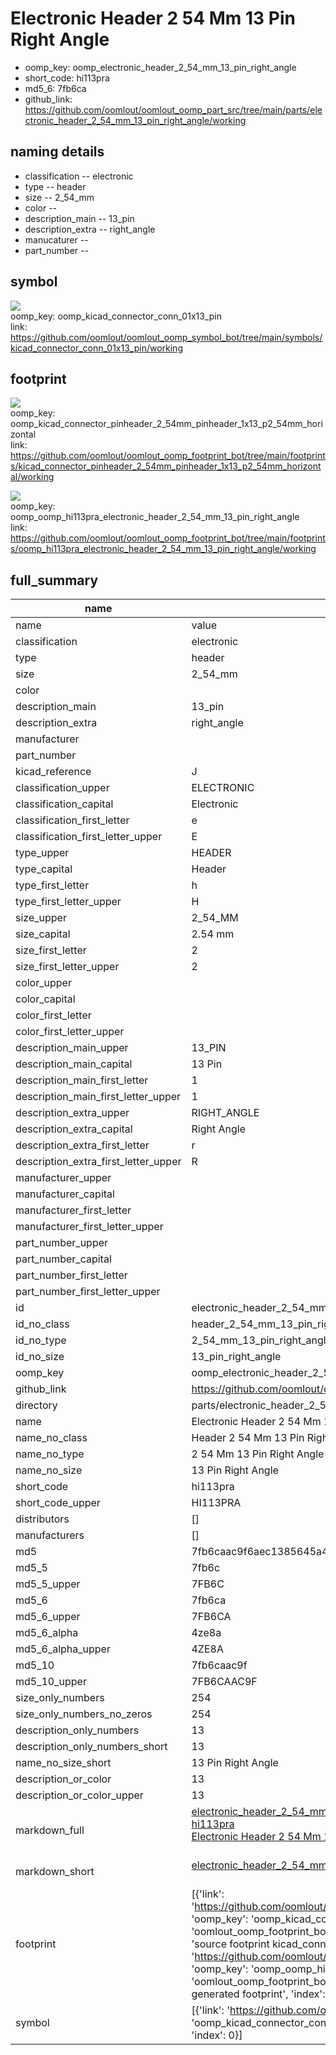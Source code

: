 # Electronic Header 2 54 Mm 13 Pin Right Angle

  
* oomp_key: oomp_electronic_header_2_54_mm_13_pin_right_angle 
* short_code: hi113pra
* md5_6: 7fb6ca  
* github_link: https://github.com/oomlout/oomlout_oomp_part_src/tree/main/parts/electronic_header_2_54_mm_13_pin_right_angle/working  
## naming details
* classification -- electronic
* type -- header
* size -- 2_54_mm
* color -- 
* description_main -- 13_pin
* description_extra -- right_angle
* manucaturer -- 
* part_number -- 



## symbol

![](symbol/{index}/working/working_600.png)  
oomp_key: oomp_kicad_connector_conn_01x13_pin  
link: https://github.com/oomlout/oomlout_oomp_symbol_bot/tree/main/symbols/kicad_connector_conn_01x13_pin/working  

## footprint

![](footprint/{index}/working/working_600.png)  
oomp_key: oomp_kicad_connector_pinheader_2_54mm_pinheader_1x13_p2_54mm_horizontal  
link: https://github.com/oomlout/oomlout_oomp_footprint_bot/tree/main/footprints/kicad_connector_pinheader_2_54mm_pinheader_1x13_p2_54mm_horizontal/working  

![](footprint/{index}/working/working_600.png)  
oomp_key: oomp_oomp_hi113pra_electronic_header_2_54_mm_13_pin_right_angle  
link: https://github.com/oomlout/oomlout_oomp_footprint_bot/tree/main/footprints/oomp_hi113pra_electronic_header_2_54_mm_13_pin_right_angle/working  

## full_summary
| name | value | 
| --- | --- | 
| name | value | 
| classification | electronic | 
| type | header | 
| size | 2_54_mm | 
| color |  | 
| description_main | 13_pin | 
| description_extra | right_angle | 
| manufacturer |  | 
| part_number |  | 
| kicad_reference | J | 
| classification_upper | ELECTRONIC | 
| classification_capital | Electronic | 
| classification_first_letter | e | 
| classification_first_letter_upper | E | 
| type_upper | HEADER | 
| type_capital | Header | 
| type_first_letter | h | 
| type_first_letter_upper | H | 
| size_upper | 2_54_MM | 
| size_capital | 2.54 mm | 
| size_first_letter | 2 | 
| size_first_letter_upper | 2 | 
| color_upper |  | 
| color_capital |  | 
| color_first_letter |  | 
| color_first_letter_upper |  | 
| description_main_upper | 13_PIN | 
| description_main_capital | 13 Pin | 
| description_main_first_letter | 1 | 
| description_main_first_letter_upper | 1 | 
| description_extra_upper | RIGHT_ANGLE | 
| description_extra_capital | Right Angle | 
| description_extra_first_letter | r | 
| description_extra_first_letter_upper | R | 
| manufacturer_upper |  | 
| manufacturer_capital |  | 
| manufacturer_first_letter |  | 
| manufacturer_first_letter_upper |  | 
| part_number_upper |  | 
| part_number_capital |  | 
| part_number_first_letter |  | 
| part_number_first_letter_upper |  | 
| id | electronic_header_2_54_mm_13_pin_right_angle | 
| id_no_class | header_2_54_mm_13_pin_right_angle | 
| id_no_type | 2_54_mm_13_pin_right_angle | 
| id_no_size | 13_pin_right_angle | 
| oomp_key | oomp_electronic_header_2_54_mm_13_pin_right_angle | 
| github_link | https://github.com/oomlout/oomlout_oomp_part_src/tree/main/parts/electronic_header_2_54_mm_13_pin_right_angle/working | 
| directory | parts/electronic_header_2_54_mm_13_pin_right_angle | 
| name | Electronic Header 2 54 Mm 13 Pin Right Angle | 
| name_no_class | Header 2 54 Mm 13 Pin Right Angle | 
| name_no_type | 2 54 Mm 13 Pin Right Angle | 
| name_no_size | 13 Pin Right Angle | 
| short_code | hi113pra | 
| short_code_upper | HI113PRA | 
| distributors | [] | 
| manufacturers | [] | 
| md5 | 7fb6caac9f6aec1385645a47dac41283 | 
| md5_5 | 7fb6c | 
| md5_5_upper | 7FB6C | 
| md5_6 | 7fb6ca | 
| md5_6_upper | 7FB6CA | 
| md5_6_alpha | 4ze8a | 
| md5_6_alpha_upper | 4ZE8A | 
| md5_10 | 7fb6caac9f | 
| md5_10_upper | 7FB6CAAC9F | 
| size_only_numbers | 254 | 
| size_only_numbers_no_zeros | 254 | 
| description_only_numbers | 13 | 
| description_only_numbers_short | 13 | 
| name_no_size_short | 13 Pin Right Angle | 
| description_or_color | 13 | 
| description_or_color_upper | 13 | 
| markdown_full | [electronic_header_2_54_mm_13_pin_right_angle](https://github.com/oomlout/oomlout_oomp_part_src/tree/main/parts/electronic_header_2_54_mm_13_pin_right_angle/working)<br>[hi113pra](https://github.com/oomlout/oomlout_oomp_part_src/tree/main/parts/electronic_header_2_54_mm_13_pin_right_angle/working)<br>[Electronic Header 2 54 Mm 13 Pin Right Angle](https://github.com/oomlout/oomlout_oomp_part_src/tree/main/parts/electronic_header_2_54_mm_13_pin_right_angle/working)<br><br> | 
| markdown_short | [electronic_header_2_54_mm_13_pin_right_angle](https://github.com/oomlout/oomlout_oomp_part_src/tree/main/parts/electronic_header_2_54_mm_13_pin_right_angle/working)<br><br> | 
| footprint | [{'link': 'https://github.com/oomlout/oomlout_oomp_footprint_bot/tree/main/foootprntss/kicad_connector_pinheader_2_54mm_pinheader_1x13_p2_54mm_horizontal', 'oomp_key': 'oomp_kicad_connector_pinheader_2_54mm_pinheader_1x13_p2_54mm_horizontal', 'directory': 'oomlout_oomp_footprint_bot/footprints/kicad_connector_pinheader_2_54mm_pinheader_1x13_p2_54mm_horizontal//working/working.kicad_mod', 'note': 'source footprint kicad_connector_pinheader_2_54mm_pinheader_1x13_p2_54mm_horizontal', 'index': 0}, {'link': 'https://github.com/oomlout/oomlout_oomp_footprint_bot/tree/main/foootprntss/oomp_hi113pra_electronic_header_2_54_mm_13_pin_right_angle', 'oomp_key': 'oomp_oomp_hi113pra_electronic_header_2_54_mm_13_pin_right_angle', 'directory': 'oomlout_oomp_footprint_bot/footprints/oomp_hi113pra_electronic_header_2_54_mm_13_pin_right_angle//working/working.kicad_mod', 'note': 'oomp generated footprint', 'index': 1}] | 
| symbol | [{'link': 'https://github.com/oomlout/oomlout_oomp_symbol_bot/tree/main/symbols/kicad_connector_conn_01x13_pin', 'oomp_key': 'oomp_kicad_connector_conn_01x13_pin', 'directory': 'oomlout_oomp_symbol_bot/symbols/kicad_connector_conn_01x13_pin//working/working.kicad_sym', 'index': 0}] | 
